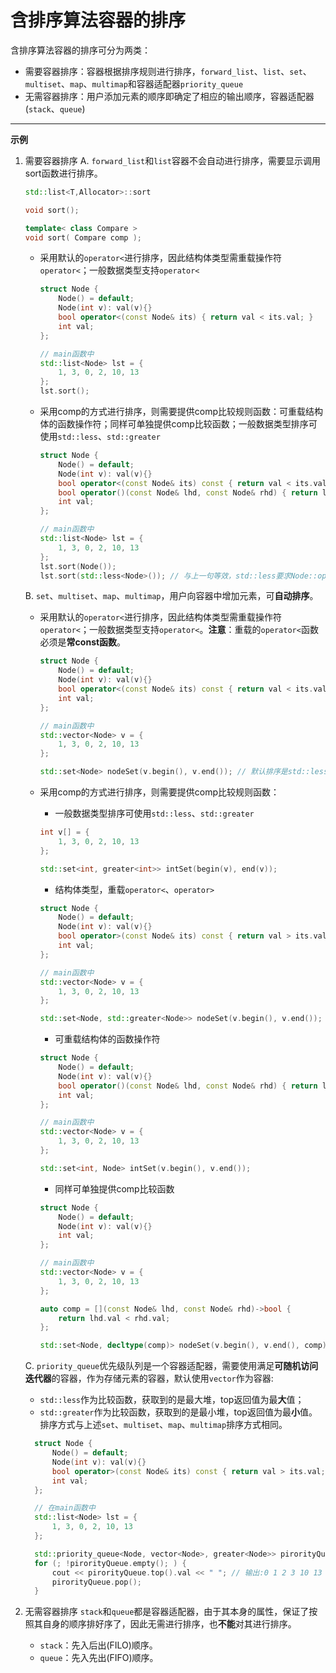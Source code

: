 # 含排序算法容器的排序

含排序算法容器的排序可分为两类：
* 需要容器排序：容器根据排序规则进行排序，`forward_list`、`list`、`set`、`multiset`、`map`、`multimap`和容器适配器`priority_queue`
* 无需容器排序：用户添加元素的顺序即确定了相应的输出顺序，容器适配器(`stack`、`queue`)

***

**示例**

1. 需要容器排序
    A. `forward_list`和`list`容器不会自动进行排序，需要显示调用sort函数进行排序。

    ```c++
    std::list<T,Allocator>::sort

    void sort();

    template< class Compare > 
    void sort( Compare comp );
    ```

      * 采用默认的`operator<`进行排序，因此结构体类型需重载操作符`operator<`；一般数据类型支持`operator<`

        ```c++
        struct Node {
            Node() = default;
            Node(int v): val(v){}
            bool operator<(const Node& its) { return val < its.val; }
            int val;
        };

        // main函数中
        std::list<Node> lst = {
            1, 3, 0, 2, 10, 13
        };
        lst.sort();

        ```

      * 采用comp的方式进行排序，则需要提供comp比较规则函数：可重载结构体的函数操作符；同样可单独提供comp比较函数；一般数据类型排序可使用`std::less`、`std::greater`

        ```c++
        struct Node {
            Node() = default;
            Node(int v): val(v){}
            bool operator<(const Node& its) const { return val < its.val; }
            bool operator()(const Node& lhd, const Node& rhd) { return lhd.val < rhd.val; }
            int val;
        };

        // main函数中
        std::list<Node> lst = {
            1, 3, 0, 2, 10, 13
        };
        lst.sort(Node());
        lst.sort(std::less<Node>()); // 与上一句等效，std::less要求Node::operator<为const 函数
        ```

    B. `set`、`multiset`、`map`、`multimap`，用户向容器中增加元素，可**自动排序**。
      * 采用默认的`operator<`进行排序，因此结构体类型需重载操作符`operator<`；一般数据类型支持`operator<`。**注意**：重载的`operator<`函数必须是**常const函数**。 

        ```c++
        struct Node {
            Node() = default;
            Node(int v): val(v){}
            bool operator<(const Node& its) const { return val < its.val; }
            int val;
        };

        // main函数中
        std::vector<Node> v = {
            1, 3, 0, 2, 10, 13
        };

        std::set<Node> nodeSet(v.begin(), v.end()); // 默认排序是std::less函数要求Node::operator<函数为const函数
        ```

      * 采用comp的方式进行排序，则需要提供comp比较规则函数：
        * 一般数据类型排序可使用`std::less`、`std::greater`

        ```c++
        int v[] = {
            1, 3, 0, 2, 10, 13
        };

        std::set<int, greater<int>> intSet(begin(v), end(v));
        ```

        * 结构体类型，重载`operator<`、`operator>`

        ```c++
        struct Node {
            Node() = default;
            Node(int v): val(v){}
            bool operator>(const Node& its) const { return val > its.val; }
            int val;
        };

        // main函数中
        std::vector<Node> v = {
            1, 3, 0, 2, 10, 13
        };

        std::set<Node, std::greater<Node>> nodeSet(v.begin(), v.end()); //std::greater函数要求Node::operator>为const常函数
        ```

        * 可重载结构体的函数操作符

        ```c++
        struct Node {
            Node() = default;
            Node(int v): val(v){}
            bool operator()(const Node& lhd, const Node& rhd) { return lhd.val < rhd.val; }
            int val;
        };

        // main函数中
        std::vector<Node> v = {
            1, 3, 0, 2, 10, 13
        };

        std::set<int, Node> intSet(v.begin(), v.end());
        ```

        * 同样可单独提供comp比较函数

        ```c++
        struct Node {
            Node() = default;
            Node(int v): val(v){}
            int val;
        };

        // main函数中
        std::vector<Node> v = {
            1, 3, 0, 2, 10, 13
        };

        auto comp = [](const Node& lhd, const Node& rhd)->bool { 
            return lhd.val < rhd.val; 
        };

        std::set<Node, decltype(comp)> nodeSet(v.begin(), v.end(), comp);
        ```

 
    C. `priority_queue`优先级队列是一个容器适配器，需要使用满足**可随机访问迭代器**的容器，作为存储元素的容器，默认使用`vector`作为容器:
      * `std::less`作为比较函数，获取到的是最大堆，top返回值为最**大**值；
      * `std::greater`作为比较函数，获取到的是最小堆，top返回值为最**小**值。
      排序方式与上述`set`、`multiset`、`map`、`multimap`排序方式相同。

      ```c++
        struct Node {
            Node() = default;
            Node(int v): val(v){}
            bool operator>(const Node& its) const { return val > its.val; }
            int val;
        };

        // 在main函数中
        std::list<Node> lst = {
            1, 3, 0, 2, 10, 13
        };

        std::priority_queue<Node, vector<Node>, greater<Node>> pirorityQueue(lst.begin(), lst.end());
        for (; !pirorityQueue.empty(); ) {
            cout << pirorityQueue.top().val << " "; // 输出:0 1 2 3 10 13
            pirorityQueue.pop();
        }
      ```



2. 无需容器排序
   `stack`和`queue`都是容器适配器，由于其本身的属性，保证了按照其自身的顺序排好序了，因此无需进行排序，也**不能**对其进行排序。
   * `stack`：先入后出(FILO)顺序。
   * `queue`：先入先出(FIFO)顺序。
